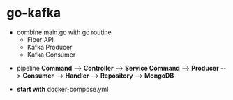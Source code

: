 # go-kafka
- combine main.go with go routine
  - Fiber API
  - Kafka Producer
  - Kafka Consumer
>
- pipeline **Command** --> **Controller** --> **Service Command** --> **Producer** --> **Consumer** --> **Handler** --> **Repository** --> **MongoDB**
>
- **start with** docker-compose.yml
